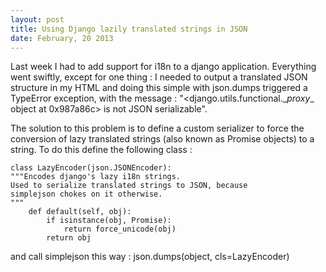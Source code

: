 ```yaml
---
layout: post
title: Using Django lazily translated strings in JSON
date: February, 20 2013
---
```


Last week I had to add support for i18n to a django application. Everything went swiftly, except for one thing : I needed to output a translated JSON structure in my HTML and doing this simple with json.dumps triggered a TypeError exception, with the message : "<django.utils.functional.\__proxy__ object at 0x987a86c> is not JSON serializable".

<!-- more -->

The solution to this problem is to define a custom serializer to force the conversion of lazy translated strings (also known as Promise objects) to a string. To do this define the following class :

    class LazyEncoder(json.JSONEncoder):
	"""Encodes django's lazy i18n strings.
	Used to serialize translated strings to JSON, because
	simplejson chokes on it otherwise.
	"""
        def default(self, obj):
            if isinstance(obj, Promise):
                return force_unicode(obj)
            return obj

and call simplejson this way :
    json.dumps(object, cls=LazyEncoder)
